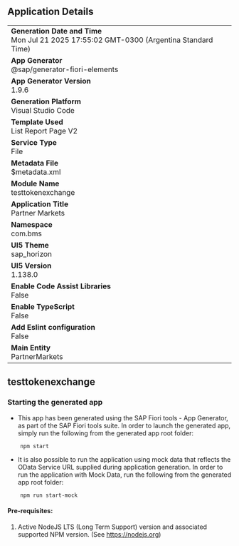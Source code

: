 ## Application Details
|               |
| ------------- |
|**Generation Date and Time**<br>Mon Jul 21 2025 17:55:02 GMT-0300 (Argentina Standard Time)|
|**App Generator**<br>@sap/generator-fiori-elements|
|**App Generator Version**<br>1.9.6|
|**Generation Platform**<br>Visual Studio Code|
|**Template Used**<br>List Report Page V2|
|**Service Type**<br>File|
|**Metadata File**<br>$metadata.xml
|**Module Name**<br>testtokenexchange|
|**Application Title**<br>Partner Markets|
|**Namespace**<br>com.bms|
|**UI5 Theme**<br>sap_horizon|
|**UI5 Version**<br>1.138.0|
|**Enable Code Assist Libraries**<br>False|
|**Enable TypeScript**<br>False|
|**Add Eslint configuration**<br>False|
|**Main Entity**<br>PartnerMarkets|

## testtokenexchange



### Starting the generated app

-   This app has been generated using the SAP Fiori tools - App Generator, as part of the SAP Fiori tools suite.  In order to launch the generated app, simply run the following from the generated app root folder:

```
    npm start
```

- It is also possible to run the application using mock data that reflects the OData Service URL supplied during application generation.  In order to run the application with Mock Data, run the following from the generated app root folder:

```
    npm run start-mock
```

#### Pre-requisites:

1. Active NodeJS LTS (Long Term Support) version and associated supported NPM version.  (See https://nodejs.org)


